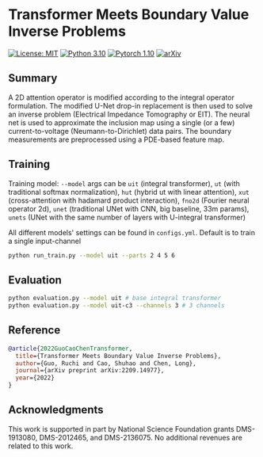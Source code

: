 # Transformer Meets Boundary Value Inverse Problems
[![License: MIT](https://img.shields.io/badge/License-MIT-yellow.svg)](./LICENSE)
[![Python 3.10](https://img.shields.io/badge/python-3.10-blue.svg)](https://www.python.org/downloads/release/python-3100/)
[![Pytorch 1.10](https://img.shields.io/badge/pytorch-1.10-blue.svg)](https://pytorch.org/)
[![arXiv](https://img.shields.io/badge/arXiv-2209.14977-b31b1b.svg)](https://arxiv.org/abs/2209.14977)

## Summary
A 2D attention operator is modified according to the integral operator formulation. The modified U-Net drop-in replacement is then used to solve an inverse problem (Electrical Impedance Tomography or EIT). The neural net is used to approximate the inclusion map using a single (or a few) current-to-voltage (Neumann-to-Dirichlet) data pairs. The boundary measurements are preprocessed using a PDE-based feature map.


## Training
Training model: `--model` args can be `uit` (integral transformer), `ut` (with traditional softmax normalization), `hut` (hybrid ut with linear attention), `xut` (cross-attention with hadamard product interaction), `fno2d` (Fourier neural operator 2d), `unet` (traditional UNet with CNN, big baseline, 33m params), `unets` (UNet with the same number of layers with U-integral transformer)

All different models' settings can be found in `configs.yml`.
Default is to train a single input-channel
```bash
python run_train.py --model uit --parts 2 4 5 6
```

## Evaluation
```bash
python evaluation.py --model uit # base integral transformer
python evaluation.py --model uit-c3 --channels 3 # 3 channels
```

## Reference
```bibtex
@article{2022GuoCaoChenTransformer,
  title={Transformer Meets Boundary Value Inverse Problems},
  author={Guo, Ruchi and Cao, Shuhao and Chen, Long},
  journal={arXiv preprint arXiv:2209.14977},
  year={2022}
}
```

## Acknowledgments
This work is supported in part by National Science Foundation grants DMS-1913080, DMS-2012465, and DMS-2136075. No additional revenues are related to this work.